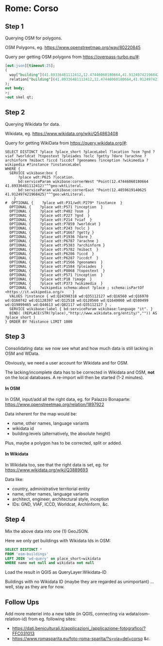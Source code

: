 # Rome: Corso

## Step 1

Querying OSM for polygons.

OSM Polygons, eg. https://www.openstreetmap.org/way/80220845

Query per getting OSM polygons from https://overpass-turbo.eu/#:

```sql
[out:json][timeout:25];
(
  way["building"](41.89336481112412,12.47446060180664,41.912497421968425,12.4859619140625);
  relation["building"](41.89336481112412,12.47446060180664,41.912497421968425,12.4859619140625);
);
out body;
>;
>out skel qt;
```

## Step 2

Querying Wikidata for data.

Wikidata, eg. https://www.wikidata.org/wiki/Q54863408

Query for getting WikiData from https://query.wikidata.org/#:

```sparql
SELECT DISTINCT ?place ?place_short ?placeLabel ?location ?osm ?gnd ?viaf ?worldcat ?topostext ?pleiades ?oclc ?getty ?dare ?arachne ?archinform ?mibact ?iccd ?iccdcf ?geonames ?inception ?wikimedia ?wikipedia #?instance ?instanceLabel
WHERE {
  SERVICE wikibase:box {
      ?place wdt:P625 ?location.    
      bd:serviceParam wikibase:cornerWest "Point(12.47446060180664 41.89336481112412)"^^geo:wktLiteral.
      bd:serviceParam wikibase:cornerEast "Point(12.4859619140625 41.912497421968425)"^^geo:wktLiteral.
    }
#  OPTIONAL {    ?place wdt:P31/wdt:P279* ?instance  }
  OPTIONAL {    ?place wdt:P571 ?inception  }
  OPTIONAL {    ?place wdt:P402 ?osm  }
  OPTIONAL {    ?place wdt:P227 ?gnd  }
  OPTIONAL {    ?place wdt:P214 ?viaf  }          
  OPTIONAL {    ?place wdt:P7859 ?worldcat }    
  OPTIONAL {    ?place wdt:P243 ?oclc } 
  OPTIONAL {    ?place wdt:P1667 ?getty } 
  OPTIONAL {    ?place wdt:P1936 ?dare }
  OPTIONAL {    ?place wdt:P6787 ?arachne }
  OPTIONAL {    ?place wdt:P5383 ?archinform }
  OPTIONAL {    ?place wdt:P5782 ?mibact  }          
  OPTIONAL {    ?place wdt:P6286 ?iccd  }   
  OPTIONAL {    ?place wdt:P6287 ?iccdcf  }   
  OPTIONAL {    ?place wdt:P1566 ?geonames  }       
  OPTIONAL {    ?place wdt:P1584 ?pleiades  }       
  OPTIONAL {    ?place wdt:P8068 ?topostext  }       
  OPTIONAL {    ?place wdt:P571 ?inception  }
  OPTIONAL {    ?place wdt:P18 ?image  }
  OPTIONAL {    ?place wdt:P373 ?wikimedia  }
  OPTIONAL {    ?wikipedia schema:about ?place ; schema:isPartOf <https://it.wikipedia.org/>	}
  VALUES ?instance { wd:Q24398318 wd:Q35112127 wd:Q16560 wd:Q16970 wd:Q160742 wd:Q1128397 wd:Q12518 wd:Q120560 wd:Q1649060 wd:Q580499 wd:Q19899465 wd:Q44613 wd:Q82117 wd:Q35112127 } .
  SERVICE wikibase:label { bd:serviceParam wikibase:language "it". }
  BIND( (REPLACE(STR(?place),"http://www.wikidata.org/entity/","")) AS ?place_short )
} ORDER BY ?distance LIMIT 1000
```

## Step 3

Consolidating data: we now see what and how much data is still lacking in OSM and WData.

Obviously, we need a user account for Wikidata and for OSM.

The lacking/incomplete data has to be corrected in Wikidata and OSM, **not** on the local databases. A re-import will then be started (1-2 minutes).

#### In OSM

In OSM, input/add all the right data, eg. for Palazzo Bonaparte: https://www.openstreetmap.org/relation/1897922

Data inherent for the map would be:

- name, other names, language variants
- wikidata id
- building:levels (alternatively, the absolute height)

Plus, maybe a polygon has to be corrected, split or added.

#### In Wikidata

In Wikidata too, see that the right data is set, eg. for https://www.wikidata.org/wiki/Q3889693

Data like:

- country, administrative territorial entity
- name, other names, language variants
- architect, engineer, architectural style, inception
- IDs: GND, VIAF, ICCD, Worldcat, ArchInform, &c.

## Step 4

Mix the above data into one (1) GeoJSON.

Here we only get buildings with Wikidata Ids in OSM: 

```sql
SELECT DISTINCT *
FROM 'osm-buildings'
LEFT JOIN 'wd-query' on place_short=wikidata
WHERE name not null and wikidata not null 
```
Load the result in QGIS as QueryLayer:Wikidata-ID

Buildings with no Wikidata ID (maybe they are regarded as unimportant) ... well, stay as they are for now.

## Follow Ups

Add more materiel into a new table (in QGIS, connecting via wdata/osm-relation-id) from eg. following sites:

- https://dati.beniculturali.it/applicazioni_/applicazione-fotografico/?FFC031013
- https://www.romasparita.eu/foto-roma-sparita/?s=via+del+corso
&c.
